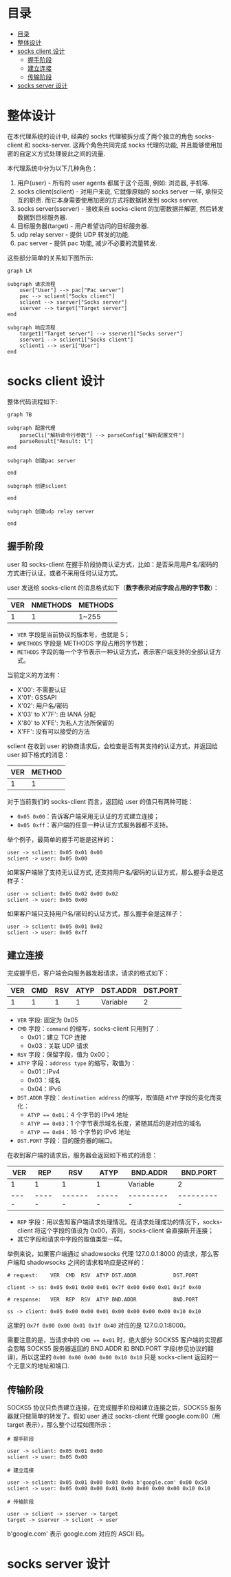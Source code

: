 # 目录

<!-- prettier-ignore-start -->

<!-- @import "[TOC]" {cmd="toc" depthFrom=1 depthTo=6 orderedList=false} -->

<!-- code_chunk_output -->

* [目录](#目录)
* [整体设计](#整体设计)
* [socks client 设计](#socks-client-设计)
	* [握手阶段](#握手阶段)
	* [建立连接](#建立连接)
	* [传输阶段](#传输阶段)
* [socks server 设计](#socks-server-设计)

<!-- /code_chunk_output -->

<!-- prettier-ignore-end -->

# 整体设计

在本代理系统的设计中, 经典的 socks 代理被拆分成了两个独立的角色 socks-client 和 socks-server.
这两个角色共同完成 socks 代理的功能, 并且能够使用加密的自定义方式处理彼此之间的流量.

本代理系统中分为以下几种角色：

1. 用户(user) - 所有的 user agents 都属于这个范围, 例如: 浏览器, 手机等.
1. socks client(sclient) - 对用户来说, 它就像原始的 socks server 一样, 承担交互的职责. 而它本身需要使用加密的方式将数据转发到 socks server.
1. socks server(sserver) - 接收来自 socks-client 的加密数据并解密, 然后转发数据到目标服务器.
1. 目标服务器(target) - 用户希望访问的目标服务器.
1. udp relay server - 提供 UDP 转发的功能.
1. pac server - 提供 pac 功能, 减少不必要的流量转发.

这些部分简单的关系如下图所示:

```mermaid
graph LR

subgraph 请求流程
    user["User"] --> pac["Pac server"]
    pac --> sclient["Socks client"]
    sclient --> sserver["Socks server"]
    sserver --> target["Target server"]
end

subgraph 响应流程
    target1["Target server"] --> sserver1["Socks server"]
    sserver1 --> sclient1["Socks client"]
    sclient1 --> user1["User"]
end
```

# socks client 设计

整体代码流程如下:

```mermaid
graph TB

subgraph 配置代理
    parseCli["解析命令行参数"] --> parseConfig["解析配置文件"]
    parseResult["Result: l"]
end

subgraph 创建pac server

end

subgraph 创建sclient

end

subgraph 创建udp relay server

end
```

## 握手阶段

user 和 socks-client 在握手阶段协商认证方式，比如：是否采用用户名/密码的方式进行认证，或者不采用任何认证方式。

user 发送给 socks-client 的消息格式如下（**数字表示对应字段占用的字节数**）：

| VER | NMETHODS | METHODS |
| --- | -------- | ------- |
| 1   | 1        | 1~255   |

- `VER` 字段是当前协议的版本号，也就是 5；
- `NMETHODS` 字段是 METHODS 字段占用的字节数；
- `METHODS` 字段的每一个字节表示一种认证方式，表示客户端支持的全部认证方式。

当前定义的方法有：

- X'00': 不需要认证
- X'01': GSSAPI
- X'02': 用户名/密码
- X'03' to X'7F': 由 IANA 分配
- X'80' to X'FE': 为私人方法所保留的
- X'FF': 没有可以接受的方法

sclient 在收到 user 的协商请求后，会检查是否有其支持的认证方式，并返回给 user 如下格式的消息：

| VER | METHOD |
| --- | ------ |
| 1   | 1      |

对于当前我们的 socks-client 而言，返回给 user 的值只有两种可能：

- `0x05 0x00`：告诉客户端采用无认证的方式建立连接；
- `0x05 0xff`：客户端的任意一种认证方式服务器都不支持。

举个例子，最简单的握手可能是这样的：

```
user -> sclient: 0x05 0x01 0x00
sclient -> user: 0x05 0x00
```

如果客户端除了支持无认证方式, 还支持用户名/密码的认证方式，那么握手会是这样子：

```
user -> sclient: 0x05 0x02 0x00 0x02
sclient -> user: 0x05 0x00
```

如果客户端只支持用户名/密码的认证方式，那么握手会是这样子：

```
user -> sclient: 0x05 0x01 0x02
sclient -> user: 0x05 0xff
```

## 建立连接

完成握手后，客户端会向服务器发起请求，请求的格式如下：

| VER | CMD | RSV | ATYP | DST.ADDR | DST.PORT |
| --- | --- | --- | ---- | -------- | -------- |
| 1   | 1   | 1   | 1    | Variable | 2        |

- `VER` 字段: 固定为 0x05
- `CMD` 字段：`command` 的缩写，socks-client 只用到了：
  - 0x01：建立 TCP 连接
  - 0x03：关联 UDP 请求
- `RSV` 字段：保留字段，值为 0x00；
- `ATYP` 字段：`address type` 的缩写，取值为：
  - 0x01：IPv4
  - 0x03：域名
  - 0x04：IPv6
- `DST.ADDR` 字段：`destination address` 的缩写，取值随 `ATYP` 字段的变化而变化：
  - `ATYP == 0x01`：4 个字节的 IPv4 地址
  - `ATYP == 0x03`：1 个字节表示域名长度，紧随其后的是对应的域名
  - `ATYP == 0x04`：16 个字节的 IPv6 地址
- `DST.PORT` 字段：目的服务器的端口。

在收到客户端的请求后，服务器会返回如下格式的消息：

| VER  | REP   | RSV     | ATYP   | BND.ADDR   | BND.PORT   |
| ---- | ----- | ------- | ------ | ---------- | ---------- |
| 1    | 1     | 1       | 1      | Variable   | 2          |
| ---- | ----- | ------- | ------ | ---------- | ---------- |

- `REP` 字段：用以告知客户端请求处理情况。在请求处理成功的情况下，socks-client 将这个字段的值设为 0x00，否则，socks-client 会直接断开连接；
- 其它字段和请求中字段的取值类型一样。

举例来说，如果客户端通过 shadowsocks 代理 127.0.0.1:8000 的请求，那么客户端和 shadowsocks 之间的请求和响应是这样的：

```
# request:    VER  CMD  RSV  ATYP DST.ADDR            DST.PORT

client -> ss: 0x05 0x01 0x00 0x01 0x7f 0x00 0x00 0x01 0x1f 0x40

# response:   VER  REP  RSV  ATYP BND.ADDR            BND.PORT

ss -> client: 0x05 0x00 0x00 0x01 0x00 0x00 0x00 0x00 0x10 0x10
```

这里的 `0x7f 0x00 0x00 0x01 0x1f 0x40` 对应的是 127.0.0.1:8000。

需要注意的是，当请求中的 `CMD == 0x01` 时，绝大部分 SOCKS5 客户端的实现都会忽略 SOCKS5 服务器返回的 BND.ADDR 和 BND.PORT 字段(参见协议的翻译)，所以这里的 `0x00 0x00 0x00 0x00 0x10 0x10` 只是 socks-client 返回的一个无意义的地址和端口.

## 传输阶段

SOCKS5 协议只负责建立连接，在完成握手阶段和建立连接之后，SOCKS5 服务器就只做简单的转发了。假如 user 通过 socks-client 代理 google.com:80（用 target 表示），那么整个过程如图所示：

```
# 握手阶段

user -> sclient: 0x05 0x01 0x00
sclient -> user: 0x05 0x00

# 建立连接

user -> sclient: 0x05 0x01 0x00 0x03 0x0a b'google.com' 0x00 0x50
sclient -> user: 0x05 0x00 0x00 0x01 0x00 0x00 0x00 0x00 0x10 0x10

# 传输阶段

user -> sclient -> sserver -> target
target -> sserver -> sclient -> user
```

b'google.com' 表示 google.com 对应的 ASCII 码。

# socks server 设计
